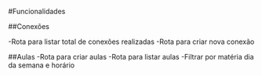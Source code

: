 #Funcionalidades

##Conexões

-Rota para listar total de conexões realizadas
-Rota para criar nova conexão

##Aulas
-Rota para criar aulas
-Rota para listar aulas
-Filtrar por matéria dia da semana e horário